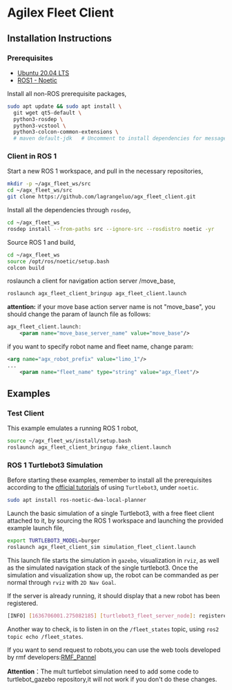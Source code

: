 # Agilex Fleet Client

## Installation Instructions

### Prerequisites

* [Ubuntu 20.04 LTS](https://releases.ubuntu.com/20.04/)
* [ROS1 - Noetic](https://wiki.ros.org/noetic)

Install all non-ROS prerequisite packages,

```bash
sudo apt update && sudo apt install \
  git wget qt5-default \
  python3-rosdep \
  python3-vcstool \
  python3-colcon-common-extensions \
  # maven default-jdk   # Uncomment to install dependencies for message generation
```

### Client in ROS 1

Start a new ROS 1 workspace, and pull in the necessary repositories,

```bash
mkdir -p ~/agx_fleet_ws/src
cd ~/agx_fleet_ws/src
git clone https://github.com/lagrangeluo/agx_fleet_client.git
```

Install all the dependencies through `rosdep`,

```bash
cd ~/agx_fleet_ws
rosdep install --from-paths src --ignore-src --rosdistro noetic -yr
```

Source ROS 1 and build,

```bash
cd ~/agx_fleet_ws
source /opt/ros/noetic/setup.bash
colcon build
```

roslaunch a client for navigation action server /move_base,

```bash
roslaunch agx_fleet_client_bringup agx_fleet_client.launch
```

**attention:** if your move base action server name is not "move_base", you should change the param of launch file as follows:

```xml
agx_fleet_client.launch:
    <param name="move_base_server_name" value="move_base"/>
```

if you want to specify robot name and fleet name, change param:

```xml
<arg name="agx_robot_prefix" value="limo_1"/> 
...
	<param name="fleet_name" type="string" value="agx_fleet"/>
```



## Examples

### Test Client

This example emulates a running ROS 1 robot,

```bash
source ~/agx_fleet_ws/install/setup.bash
roslaunch agx_fleet_client_bringup fake_client.launch
```

### ROS 1 Turtlebot3 Simulation

Before starting these examples, remember to install all the prerequisites according to the [official tutorials](https://emanual.robotis.com/docs/en/platform/turtlebot3/quick-start/#pc-setup) of using `Turtlebot3`, under `noetic`.

```bash
sudo apt install ros-noetic-dwa-local-planner
```

Launch the basic simulation of a single Turtlebot3, with a free fleet client attached to it, by sourcing the ROS 1 workspace and launching the provided example launch file,

```bash
export TURTLEBOT3_MODEL=burger
roslaunch agx_fleet_client_sim simulation_fleet_client.launch
```

This launch file starts the simulation in `gazebo`, visualization in `rviz`, as well as the simulated navigation stack of the single turtlebot3. Once the simulation and visualization show up, the robot can be commanded as per normal through `rviz` with `2D Nav Goal`.

If the server is already running, it should display that a new robot has been registered.

```bash
[INFO] [1636706001.275082185] [turtlebot3_fleet_server_node]: registered a new robot: [ros1_tb3_0]
```

Another way to check, is to listen in on the `/fleet_states` topic, using `ros2 topic echo /fleet_states`.

If you want to send request to robots,you can use the web tools developed by rmf developers:[RMF_Pannel](https://open-rmf.github.io/rmf-panel-js/)

**Attention**：The mult turtlebot simulation need to add some code to turtlebot_gazebo repository,it will not work if you don't do these changes.
